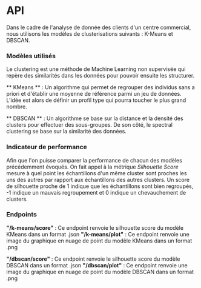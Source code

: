 # API

Dans le cadre de l'analyse de donnée des clients d'un centre commercial, nous utilisons les modèles de clusterisations suivants : K-Means et DBSCAN.

### Modèles utilisés

Le clustering est une méthode de Machine Learning non supervisée qui repère des similarités dans les données pour pouvoir ensuite les structurer.

** KMeans ** : Un algorithme qui permet de regrouper des individus sans a priori et d'établir une moyenne de référence parmi un jeu de données. L’idée est alors de définir un profil type qui pourra toucher le plus grand nombre.

** DBSCAN ** : Un algorithme se base sur la distance et la densité des clusters pour effectuer des sous-groupes. De son côté, le spectral clustering se base sur la similarité des données.

### Indicateur de performance

Afin que l'on puisse comparer la performance de chacun des modèles précédemment évoqués. On fait appel à la métrique *Silhouette Score* mesure à quel point les échantillons d'un même cluster sont proches les uns des autres par rapport aux échantillons des autres clusters. 
Un score de silhouette proche de 1 indique que les échantillons sont bien regroupés, -1 indique un mauvais regroupement et 0 indique un chevauchement de clusters.

### Endpoints 

**"/k-means/score"** : Ce endpoint renvoie le silhouette score du modèle KMeans dans un format .json 
**"/k-means/plot"** : Ce endpoint renvoie une image du graphique en nuage de point du modèle KMeans dans un format .png 

**"/dbscan/score"** : Ce endpoint renvoie le silhouette score du modèle DBSCAN dans un format .json 
**"/dbscan/plot"** : Ce endpoint renvoie une image du graphique en nuage de point du modèle DBSCAN dans un format .png